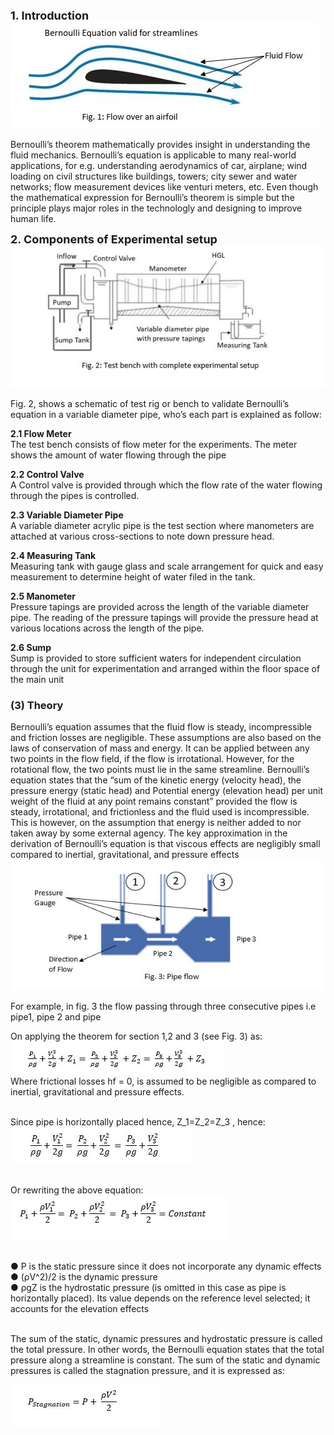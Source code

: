  <b><font size="4">1. Introduction</font></b> <br>
<img src="images\11.jpg"><br>
<!-- Fig. 1: Flow over an airfoil<br> -->
Bernoulli’s theorem mathematically provides insight in understanding the fluid mechanics. Bernoulli’s equation is applicable to many real-world applications, for e.g. understanding aerodynamics of car, airplane; wind loading on civil structures like buildings, towers; city sewer and water networks; flow measurement devices like venturi meters, etc. Even though the mathematical expression for Bernoulli’s theorem is simple but the principle plays major roles in the technologly and designing to improve human life. <br>

 <b><font size="4">2. Components of Experimental setup</font></b><br>
<img src="images\13.jpg"><br>
<!-- Fig. 3: Test bench with complete experimental setup<br> -->
Fig. 2, shows a schematic of test rig or bench to validate Bernoulli’s equation in a variable diameter pipe, who’s each part is explained as follow:<br>

<b> 2.1 Flow Meter</b><br>
The test bench consists of flow meter for the experiments. The meter shows the amount of water flowing through the pipe<br>

<b> 2.2	 Control Valve</b><br>
A Control valve is provided through which the flow rate of the water flowing through the pipes is controlled. <br>

<b> 2.3 Variable Diameter Pipe</b><br>
A variable diameter acrylic pipe is the test section where manometers are attached at various cross-sections to note down pressure head.<br>

<b>2.4 Measuring Tank</b><br>
Measuring tank with gauge glass and scale arrangement for quick and easy measurement to determine height of water filed in the tank.<br>

<b> 2.5 Manometer </b><br>
Pressure tapings are provided across the length of the variable diameter pipe. The reading of the pressure tapings will provide the pressure head at various locations across the length of the pipe.<br>

<b> 2.6 Sump </b><br>
Sump is provided to store sufficient waters for independent circulation through the unit for experimentation and arranged within the floor space of the main unit<br>

### (3) Theory <br>

Bernoulli’s equation assumes that the fluid flow is steady, incompressible and friction losses are negligible. These assumptions are also based on the laws of conservation of mass and energy. It can be applied between any two points in the flow field, if the flow is irrotational. However, for the rotational flow, the two points must lie in the same streamline. Bernoulli’s equation states that the “sum of the kinetic energy (velocity head), the pressure energy (static head) and Potential energy (elevation head) per unit weight of the fluid at any point remains constant” provided the flow is steady, irrotational, and frictionless and the fluid used is incompressible. This is however, on the assumption that energy is neither added to nor taken away by some external agency. The key approximation in the derivation of Bernoulli’s equation is that viscous effects are negligibly small compared to inertial, gravitational, and pressure effects </br>
<img src= "images\14.jpg"></br>
<!-- Fig. 4: Pipe flow <br> -->
For example, in fig. 3 the flow passing through three consecutive pipes i.e pipe1, pipe 2 and pipe<br>

On applying the theorem for section 1,2 and 3 (see Fig. 3) as:<br>
<img src= "images\15.jpg"></br>
Where frictional losses hf = 0, is assumed to be negligible as compared to inertial, gravitational and pressure effects.<br><br>

Since pipe is horizontally placed hence,  Z_1=Z_2=Z_3  , hence:<br>
<img src= "images\16.jpg"></br><br>

Or rewriting the above equation:<br>
<img src= "images\17.jpg"></br><br>

● 	P is the static pressure since it does not incorporate any dynamic effects<br>
● 	(ρV^2)/2  is the dynamic pressure<br>
● 	ρgZ is the hydrostatic pressure (is omitted in this case as pipe is horizontally placed). Its value depends on the reference level selected; it accounts for the elevation effects<br><br>

The sum of the static, dynamic pressures and hydrostatic pressure is called the total pressure. In other words, the Bernoulli equation states that the total pressure along a streamline is constant. The sum of the static and dynamic pressures is called the stagnation pressure, and it is expressed as:<br>

<img src= "images\18.jpg"></br><br>


<!-- We can write the theorem for stations 1,2 and 3 (see Fig. 4) as:<br>
P<sub>1</sub>/ρg+(V<sub>1</sub><sup>2</sup>)/2g+Z<sub>1</sub>= P<sub>2</sub>/ρg+(V<sub>2</sub><sup>2</sup>)/2g+Z<sub>2</sub>=P<sub>3</sub>/ρg+(V<sub>3</sub><sup>2</sup>)/2g +Z<sub>3</sub> <br>
Where frictional losses h<sub>f</sub> = 0, is assumed to be negligible as compared to inertial, gravitational and pressure effects.<br>
Since pipe is horizontally placed hence,  Z<sub>1</sub>=Z<sub>2</sub>=Z<sub>3</sub>,hence:<br>
P<sub>1</sub>/ρg+(V<sub>1</sub><sup>2</sup>)/2g= P<sub>2</sub>/ρg+(V<sub>2</sub><sup>2</sup>)/2g=P<sub>3</sub>/ρg+(V<sub>3</sub><sup>2</sup>)/2g<br>   
Or rewriting the above equation:<br>
P<sub>1</sub>+(ρV<sub>1</sub><sup>2</sup>)/2= P<sub>2</sub>+(ρV<sub>2</sub><sup>2</sup>)/2 = P<sub>3</sub>+(ρV<sub>3</sub><sup>2</sup>)/2=Constant<br>
P is the static pressure since it does not incorporate any dynamic effects<br>
(ρV<sup>2</sup>)/2  is the dynamic pressure<br>
ρgZ is the hydrostatic pressure (is omitted in this case as pipe is horizontally placed). Its value depends on the reference level selected; it accounts for the elevation effects<br>
The sum of the static, dynamic pressures and hydrostatic pressure is called the total pressure. In other words, the Bernoulli equation states that the total pressure along a streamline is constant. The sum of the static and dynamic pressures is called the stagnation pressure, and it is expressed as:<br>

